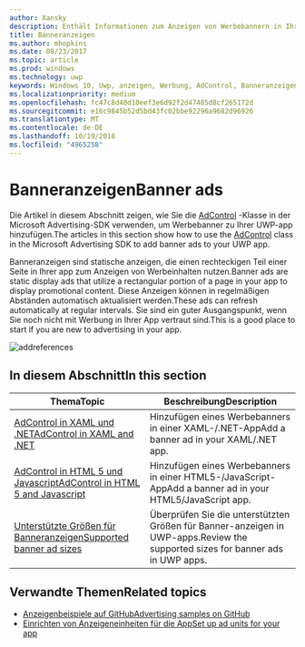 ```yaml
---
author: Xansky
description: Enthält Informationen zum Anzeigen von Werbebannern in Ihrer UWP-app verwenden.
title: Banneranzeigen
ms.author: mhopkins
ms.date: 08/23/2017
ms.topic: article
ms.prod: windows
ms.technology: uwp
keywords: Windows 10, Uwp, anzeigen, Werbung, AdControl, Banneranzeigen
ms.localizationpriority: medium
ms.openlocfilehash: fc47c8d40d10eef3e6d92f2d47485d8cf265172d
ms.sourcegitcommit: e16c9845b52d5bd43fc02bbe92296a9682d96926
ms.translationtype: MT
ms.contentlocale: de-DE
ms.lasthandoff: 10/19/2018
ms.locfileid: "4965258"
---
```

# <a name="banner-ads"></a><span data-ttu-id="3d797-104">Banneranzeigen</span><span class="sxs-lookup"><span data-stu-id="3d797-104">Banner ads</span></span>

<span data-ttu-id="3d797-105">Die Artikel in diesem Abschnitt zeigen, wie Sie die [AdControl](https://docs.microsoft.com/uwp/api/microsoft.advertising.winrt.ui.adcontrol) -Klasse in der Microsoft Advertising-SDK verwenden, um Werbebanner zu Ihrer UWP-app hinzufügen.</span><span class="sxs-lookup"><span data-stu-id="3d797-105">The articles in this section show how to use the [AdControl](https://docs.microsoft.com/uwp/api/microsoft.advertising.winrt.ui.adcontrol) class in the Microsoft Advertising SDK to add banner ads to your UWP app.</span></span>

<span data-ttu-id="3d797-106">Banneranzeigen sind statische anzeigen, die einen rechteckigen Teil einer Seite in Ihrer app zum Anzeigen von Werbeinhalten nutzen.</span><span class="sxs-lookup"><span data-stu-id="3d797-106">Banner ads are static display ads that utilize a rectangular portion of a page in your app to display promotional content.</span></span> <span data-ttu-id="3d797-107">Diese Anzeigen können in regelmäßigen Abständen automatisch aktualisiert werden.</span><span class="sxs-lookup"><span data-stu-id="3d797-107">These ads can refresh automatically at regular intervals.</span></span> <span data-ttu-id="3d797-108">Sie sind ein guter Ausgangspunkt, wenn Sie noch nicht mit Werbung in Ihrer App vertraut sind.</span><span class="sxs-lookup"><span data-stu-id="3d797-108">This is a good place to start if you are new to advertising in your app.</span></span>

![addreferences](images/banner-ad.png)

## <a name="in-this-section"></a><span data-ttu-id="3d797-110">In diesem Abschnitt</span><span class="sxs-lookup"><span data-stu-id="3d797-110">In this section</span></span>

|  <span data-ttu-id="3d797-111">Thema</span><span class="sxs-lookup"><span data-stu-id="3d797-111">Topic</span></span>    | <span data-ttu-id="3d797-112">Beschreibung</span><span class="sxs-lookup"><span data-stu-id="3d797-112">Description</span></span> |               
|----------|-------|
| [<span data-ttu-id="3d797-113">AdControl in XAML und .NET</span><span class="sxs-lookup"><span data-stu-id="3d797-113">AdControl in XAML and .NET</span></span>](adcontrol-in-xaml-and--net.md)     | <span data-ttu-id="3d797-114">Hinzufügen eines Werbebanners in einer XAML-/.NET-App</span><span class="sxs-lookup"><span data-stu-id="3d797-114">Add a banner ad in your XAML/.NET app.</span></span>        |
| [<span data-ttu-id="3d797-115">AdControl in HTML 5 und Javascript</span><span class="sxs-lookup"><span data-stu-id="3d797-115">AdControl in HTML 5 and Javascript</span></span>](adcontrol-in-html-5-and-javascript.md)     | <span data-ttu-id="3d797-116">Hinzufügen eines Werbebanners in einer HTML5-/JavaScript-App</span><span class="sxs-lookup"><span data-stu-id="3d797-116">Add a banner ad in your HTML5/JavaScript app.</span></span>        |
| [<span data-ttu-id="3d797-117">Unterstützte Größen für Banneranzeigen</span><span class="sxs-lookup"><span data-stu-id="3d797-117">Supported banner ad sizes</span></span>](supported-ad-sizes-for-banner-ads.md)    |  <span data-ttu-id="3d797-118">Überprüfen Sie die unterstützten Größen für Banner-anzeigen in UWP-apps.</span><span class="sxs-lookup"><span data-stu-id="3d797-118">Review the supported sizes for banner ads in UWP apps.</span></span>        |


## <a name="related-topics"></a><span data-ttu-id="3d797-119">Verwandte Themen</span><span class="sxs-lookup"><span data-stu-id="3d797-119">Related topics</span></span>

* [<span data-ttu-id="3d797-120">Anzeigenbeispiele auf GitHub</span><span class="sxs-lookup"><span data-stu-id="3d797-120">Advertising samples on GitHub</span></span>](http://aka.ms/githubads)
* [<span data-ttu-id="3d797-121">Einrichten von Anzeigeneinheiten für die App</span><span class="sxs-lookup"><span data-stu-id="3d797-121">Set up ad units for your app</span></span>](set-up-ad-units-in-your-app.md)
